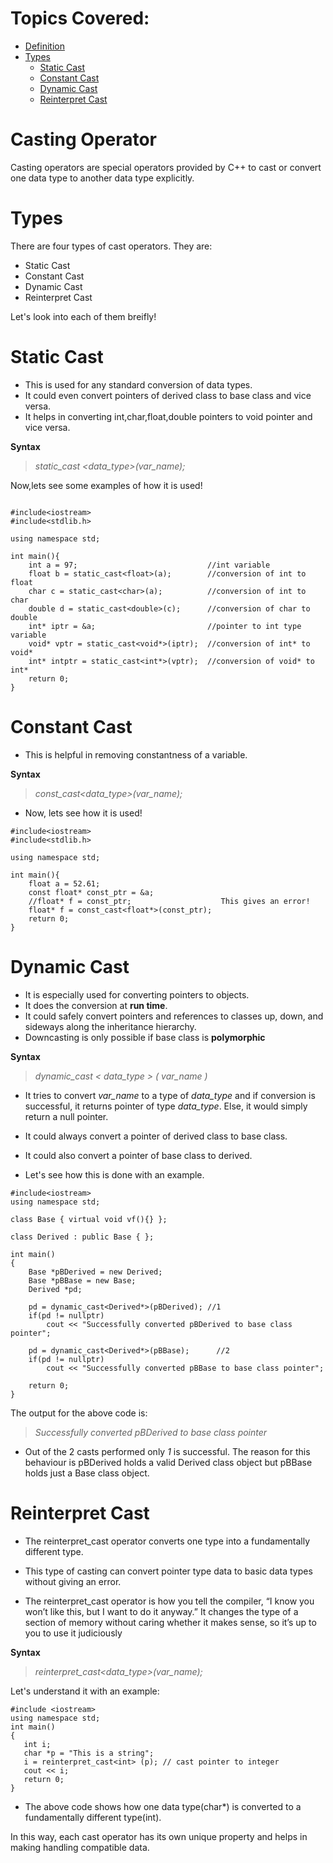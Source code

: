# Topics Covered:
<ul>
   <li><a href="#def">Definition</a></li>
   <li><a href="#types">Types</a>
   <ul>
      <li><a href="#1">Static Cast</a></li>
      <li><a href="#2">Constant Cast</a></li>
      <li><a href="#3">Dynamic Cast</a></li>
      <li><a href="#4">Reinterpret Cast</a></li>
   </ul>
   </li>
</ul>

<h1 id="def">Casting Operator</h1>
<p> Casting operators are special operators provided by C++ to cast or convert one data type to another data type explicitly.</p>


<h1 id="types">Types</h1>
<p>There are four types of cast operators. They are:<p>
<ul>
    <li>Static Cast</li>
    <li>Constant Cast</li>
    <li>Dynamic Cast</li>
    <li>Reinterpret Cast</li>
</ul>
<p> Let's look into each of them breifly!</p>


<h1 id="1">Static Cast</h1>

- This is used for any standard conversion of data types. 
- It could even convert pointers of derived class to base class and vice versa.
- It helps in converting int,char,float,double pointers to void pointer and vice versa.

**Syntax**

> *static_cast &lt;data_type&gt;(var_name);*

<p> Now,lets see some examples of how it is used! </p>

```

#include<iostream>
#include<stdlib.h>

using namespace std;

int main(){
    int a = 97;                             //int variable 
    float b = static_cast<float>(a);        //conversion of int to float
    char c = static_cast<char>(a);          //conversion of int to char
    double d = static_cast<double>(c);      //conversion of char to double
    int* iptr = &a;                         //pointer to int type variable
    void* vptr = static_cast<void*>(iptr);  //conversion of int* to void*
    int* intptr = static_cast<int*>(vptr);  //conversion of void* to int*
    return 0;
}
```


<h1 id="2">Constant Cast</h1>

- This is helpful in removing constantness of a variable. 

**Syntax**
> *const_cast&lt;data_type&gt;(var_name);*

- Now, lets see how it is used!

```
#include<iostream>
#include<stdlib.h>

using namespace std;

int main(){
    float a = 52.61;
    const float* const_ptr = &a;
    //float* f = const_ptr;                    This gives an error!
    float* f = const_cast<float*>(const_ptr);  
    return 0;
}
```

<h1 id="3">Dynamic Cast</h1>

- It is especially used for converting pointers to objects.
- It does the conversion at **run time**.
- It could safely convert pointers and references to classes up, down, and sideways along the inheritance hierarchy. 
- Downcasting is only possible if base class is **polymorphic**

**Syntax**

> *dynamic_cast < data_type > ( var_name )*

- It tries to convert *var_name* to a type of *data_type* and if conversion is successful, it returns pointer of type *data_type*. Else, it would simply return a null pointer.

- It could always convert a pointer of derived class to base class.
- It could also convert a pointer of base class to derived.

- Let's see how this is done with an example.

```
#include<iostream>
using namespace std;

class Base { virtual void vf(){} };

class Derived : public Base { };

int main() 
{
	Base *pBDerived = new Derived;
	Base *pBBase = new Base;
	Derived *pd;

	pd = dynamic_cast<Derived*>(pBDerived);	//1
    if(pd != nullptr)
        cout << "Successfully converted pBDerived to base class pointer";
        
	pd = dynamic_cast<Derived*>(pBBase);      //2 
    if(pd != nullptr)
        cout << "Successfully converted pBBase to base class pointer";

	return 0;
}
```
The output for the above code is:
> *Successfully converted pBDerived to base class pointer*

- Out of the 2 casts performed only *1* is successful. The reason for this behaviour is pBDerived holds a valid Derived class object but pBBase holds just a Base class object.

<h1 id="4">Reinterpret Cast</h1>

- The reinterpret_cast operator converts one type into a fundamentally different type.

- This type of casting can convert pointer type data to basic data types without giving an error.

- The reinterpret_cast operator is how you tell the compiler, “I know you won’t like this, but I want to do it anyway.” It changes the type of a section of memory without caring whether it makes sense, so it’s up to you to use it judiciously

**Syntax**
> *reinterpret_cast<data_type>(var_name);*

Let's understand it with an example:

```
#include <iostream>
using namespace std;
int main()
{
   int i;
   char *p = "This is a string";
   i = reinterpret_cast<int> (p); // cast pointer to integer
   cout << i;
   return 0;
}

```

- The above code shows how one data type(char*) is converted to a fundamentally different type(int).

In this way, each cast operator has its own unique property and helps in making handling compatible data.

